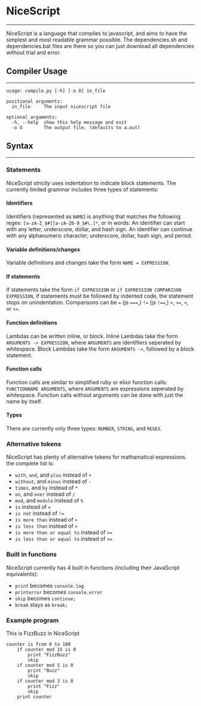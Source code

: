 # NiceScript
---
NiceScript is a language that compiles to javascript, and aims to have the simplest and most readable grammar possible.
The dependencies.sh and dependencies.bat files are there so you can just download all dependencies without trial and error.
## Compiler Usage
---
```
usage: compile.py [-h] [-o O] in_file

positional arguments:
  in_file     The input nicescript file

optional arguments:
  -h, --help  show this help message and exit
  -o O        The output file. (defaults to a.out)
```
## Syntax
---
### Statements
NiceScript _strictly_ uses indentation to indicate block statements.
The currently limited grammar includes three types of statements:
#### Identifiers
Identifiers (represented as `NAME`) is anything that matches the following regex: `[a-zA-Z_$#][a-zA-Z0-9_$#\.]*`, or in words:
An identifier can start with any letter, underscore, dollar, and hash sign.
An identifier can continue with any alphanumeric character, underscore, dollar, hash sign, and period.
#### Variable definitions/changes
Variable definitions and changes take the form `NAME = EXPRESSION`.
#### If statements
If statements take the form `if EXPRESSION` or `if EXPRESSION COMPARISON EXPRESSION`, if statements must be followed by indented code, the statement stops on unindentation.
Comparisons can be `=` (js `===`,) `!=` (js `!==`,) `>`, `>=`, `<`, or `<=`.
#### Function definitions
Lambdas can be written inline, or block.
Inline Lambdas take the form `ARGUMENTS -> EXPRESSION`, where `ARGUMENTS` are identifiers seperated by whitespace.
Block Lambdas take the form `ARGUMENTS ->`, followed by a block statement.
#### Function calls
Function calls are similar to simplified ruby or elixir function calls: `FUNCTIONNAME ARGUMENTS`, where `ARGUMENTS` are expressions seperated by whitespace.
Function calls without arguments can be done with just the name by itself.
#### Types
There are currently only three types: `NUMBER`, `STRING`, and `REGEX`.
### Alternative tokens
NiceScript has plenty of alternative tokens for mathamatical expressions. the complete list is:
- `with`, `and`, and `plus` instead of `+`
- `without`, and `minus` instead of `-`
- `times`, and `by` instead of `*`
- `on`, and `over` instead of `/`
- `mod`, and `modulo` instead of `%`
- `is` instead of `=`
- `is not` instead of `!=`
- `is more than` instead of `>`
- `is less than` instead of `<`
- `is more than or equal to` instead of `>=`
- `is less than or equal to` instead of `<=`
### Built in functions
NiceScript currently has 4 built in functions (including their JavaScript equivalents):
- `print` becomes `console.log`
- `printerror` becomes `console.error`
- `skip` becomes `continue;`
- `break` stays as `break;`
### Example program
This is FizzBuzz in NiceScript
```
counter is from 0 to 100
    if counter mod 15 is 0
		print "FizzBuzz"
		skip
	if counter mod 5 is 0
		print "Buzz"
		skip
	if counter mod 3 is 0
		print "Fizz"
		skip
	print counter
```
